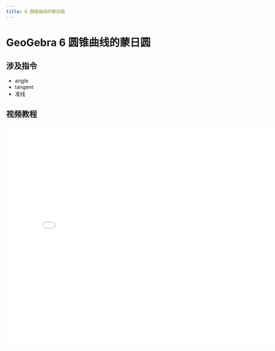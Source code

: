 ```yaml
---
title: 6 圆锥曲线的蒙日圆
---
```


# GeoGebra 6 圆锥曲线的蒙日圆

## 涉及指令

- angle
- tangent
- 准线

## 视频教程

<iframe src="//player.bilibili.com/player.html?aid=970156622&bvid=BV12p4y1k7EN&cid=252916895&page=1"  width="800px" height="600px" scrolling="no" border="0" frameborder="no" framespacing="0" allowfullscreen="true"> </iframe>